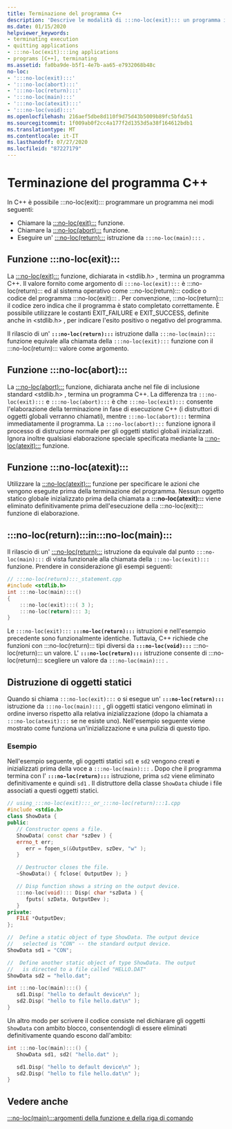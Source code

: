 ```yaml
---
title: Terminazione del programma C++
description: 'Descrive le modalità di :::no-loc(exit)::: un programma in linguaggio C++.'
ms.date: 01/15/2020
helpviewer_keywords:
- terminating execution
- quitting applications
- :::no-loc(exit):::ing applications
- programs [C++], terminating
ms.assetid: fa0ba9de-b5f1-4e7b-aa65-e7932068b48c
no-loc:
- ':::no-loc(exit):::'
- ':::no-loc(abort):::'
- ':::no-loc(return):::'
- ':::no-loc(main):::'
- ':::no-loc(atexit):::'
- ':::no-loc(void):::'
ms.openlocfilehash: 216aef5dbe8d110f9d75d43b5009b89fc5bfda51
ms.sourcegitcommit: 1f009ab0f2cc4a177f2d1353d5a38f164612bdb1
ms.translationtype: MT
ms.contentlocale: it-IT
ms.lasthandoff: 07/27/2020
ms.locfileid: "87227179"
---
```

# <a name="c-program-termination"></a>Terminazione del programma C++

In C++ è possibile :::no-loc(exit)::: programmare un programma nei modi seguenti:

- Chiamare la [:::no-loc(exit):::](:::no-loc(exit):::-function.md) funzione.
- Chiamare la [:::no-loc(abort):::](:::no-loc(abort):::-function.md) funzione.
- Eseguire un' [:::no-loc(return):::](:::no-loc(return):::-statement-cpp.md) istruzione da `:::no-loc(main):::` .

## <a name="no-locexit-function"></a>Funzione :::no-loc(exit):::

La [:::no-loc(exit):::](../c-runtime-library/reference/:::no-loc(exit):::-:::no-loc(exit):::-:::no-loc(exit):::.md) funzione, dichiarata in \<stdlib.h> , termina un programma C++. Il valore fornito come argomento di `:::no-loc(exit):::` è :::no-loc(return)::: ed al sistema operativo come :::no-loc(return)::: codice o codice del programma :::no-loc(exit)::: . Per convenzione, :::no-loc(return)::: il codice zero indica che il programma è stato completato correttamente. È possibile utilizzare le costanti EXIT_FAILURE e EXIT_SUCCESS, definite anche in \<stdlib.h> , per indicare l'esito positivo o negativo del programma.

Il rilascio di un' **`:::no-loc(return):::`** istruzione dalla `:::no-loc(main):::` funzione equivale alla chiamata della `:::no-loc(exit):::` funzione con il :::no-loc(return)::: valore come argomento.

## <a name="no-locabort-function"></a>Funzione :::no-loc(abort):::

La [:::no-loc(abort):::](../c-runtime-library/reference/:::no-loc(abort):::.md) funzione, dichiarata anche nel file di inclusione standard \<stdlib.h> , termina un programma C++. La differenza tra `:::no-loc(exit):::` e `:::no-loc(abort):::` è che `:::no-loc(exit):::` consente l'elaborazione della terminazione in fase di esecuzione C++ (i distruttori di oggetti globali verranno chiamati), mentre `:::no-loc(abort):::` termina immediatamente il programma. La `:::no-loc(abort):::` funzione ignora il processo di distruzione normale per gli oggetti statici globali inizializzati. Ignora inoltre qualsiasi elaborazione speciale specificata mediante la [:::no-loc(atexit):::](../c-runtime-library/reference/:::no-loc(atexit):::.md) funzione.

## <a name="no-locatexit-function"></a>Funzione :::no-loc(atexit):::

Utilizzare la [:::no-loc(atexit):::](../c-runtime-library/reference/:::no-loc(atexit):::.md) funzione per specificare le azioni che vengono eseguite prima della terminazione del programma. Nessun oggetto statico globale inizializzato prima della chiamata a **:::no-loc(atexit):::** viene eliminato definitivamente prima dell'esecuzione della :::no-loc(exit)::: funzione di elaborazione.

## <a name="no-locreturn-statement-in-no-locmain"></a>:::no-loc(return):::in:::no-loc(main):::

Il rilascio di un' [:::no-loc(return):::](:::no-loc(return):::-statement-cpp.md) istruzione da equivale dal punto `:::no-loc(main):::` di vista funzionale alla chiamata della `:::no-loc(exit):::` funzione. Prendere in considerazione gli esempi seguenti:

```cpp
// :::no-loc(return):::_statement.cpp
#include <stdlib.h>
int :::no-loc(main):::()
{
    :::no-loc(exit):::( 3 );
    :::no-loc(return)::: 3;
}
```

Le `:::no-loc(exit):::` **`:::no-loc(return):::`** istruzioni e nell'esempio precedente sono funzionalmente identiche. Tuttavia, C++ richiede che funzioni con :::no-loc(return)::: tipi diversi da **`:::no-loc(void):::`** :::no-loc(return)::: un valore. L' **`:::no-loc(return):::`** istruzione consente di :::no-loc(return)::: scegliere un valore da `:::no-loc(main):::` .

## <a name="destruction-of-static-objects"></a>Distruzione di oggetti statici

Quando si chiama `:::no-loc(exit):::` o si esegue un' **`:::no-loc(return):::`** istruzione da `:::no-loc(main):::` , gli oggetti statici vengono eliminati in ordine inverso rispetto alla relativa inizializzazione (dopo la chiamata a `:::no-loc(atexit):::` se ne esiste uno). Nell'esempio seguente viene mostrato come funziona un'inizializzazione e una pulizia di questo tipo.

### <a name="example"></a>Esempio

Nell'esempio seguente, gli oggetti statici `sd1` e `sd2` vengono creati e inizializzati prima della voce a `:::no-loc(main):::` . Dopo che il programma termina con l' **`:::no-loc(return):::`** istruzione, prima `sd2` viene eliminato definitivamente e quindi `sd1` . Il distruttore della classe `ShowData` chiude i file associati a questi oggetti statici.

```cpp
// using_:::no-loc(exit):::_or_:::no-loc(return):::1.cpp
#include <stdio.h>
class ShowData {
public:
   // Constructor opens a file.
   ShowData( const char *szDev ) {
   errno_t err;
      err = fopen_s(&OutputDev, szDev, "w" );
   }

   // Destructor closes the file.
   ~ShowData() { fclose( OutputDev ); }

   // Disp function shows a string on the output device.
   :::no-loc(void)::: Disp( char *szData ) {
      fputs( szData, OutputDev );
   }
private:
   FILE *OutputDev;
};

//  Define a static object of type ShowData. The output device
//   selected is "CON" -- the standard output device.
ShowData sd1 = "CON";

//  Define another static object of type ShowData. The output
//   is directed to a file called "HELLO.DAT"
ShowData sd2 = "hello.dat";

int :::no-loc(main):::() {
   sd1.Disp( "hello to default device\n" );
   sd2.Disp( "hello to file hello.dat\n" );
}
```

Un altro modo per scrivere il codice consiste nel dichiarare gli oggetti `ShowData` con ambito blocco, consentendogli di essere eliminati definitivamente quando escono dall'ambito:

```cpp
int :::no-loc(main):::() {
   ShowData sd1, sd2( "hello.dat" );

   sd1.Disp( "hello to default device\n" );
   sd2.Disp( "hello to file hello.dat\n" );
}
```

## <a name="see-also"></a>Vedere anche

[:::no-loc(main):::argomenti della funzione e della riga di comando](:::no-loc(main):::-function-command-line-args.md)

